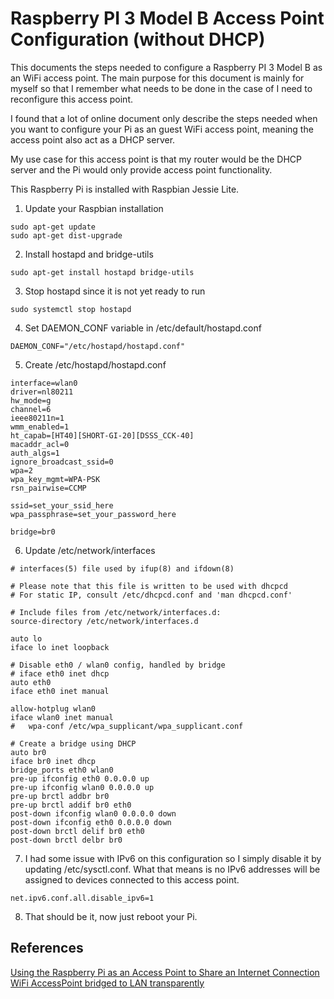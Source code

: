 # Raspberry PI 3 Model B Access Point Configuration (without DHCP)
This documents the steps needed to configure a Raspberry PI 3 Model B as an WiFi access point.  The main purpose for this document is mainly for myself so that I remember what needs to be done in the case of I need to reconfigure this access point.

I found that a lot of online document only describe the steps needed when you want to configure your Pi as an guest WiFi access point, meaning the access point also act as a DHCP server.

My use case for this access point is that my router would be the DHCP server and the Pi would only provide access point functionality.

This Raspberry Pi is installed with Raspbian Jessie Lite.

1. Update your Raspbian installation
```
sudo apt-get update
sudo apt-get dist-upgrade
```

2. Install hostapd and bridge-utils
```
sudo apt-get install hostapd bridge-utils
```
3. Stop hostapd since it is not yet ready to run
```
sudo systemctl stop hostapd
```

4. Set DAEMON_CONF variable in /etc/default/hostapd.conf
```
DAEMON_CONF="/etc/hostapd/hostapd.conf"
```

5. Create /etc/hostapd/hostapd.conf
```
interface=wlan0
driver=nl80211
hw_mode=g
channel=6
ieee80211n=1
wmm_enabled=1
ht_capab=[HT40][SHORT-GI-20][DSSS_CCK-40]
macaddr_acl=0
auth_algs=1
ignore_broadcast_ssid=0
wpa=2
wpa_key_mgmt=WPA-PSK
rsn_pairwise=CCMP

ssid=set_your_ssid_here
wpa_passphrase=set_your_password_here

bridge=br0
```

6. Update /etc/network/interfaces
```
# interfaces(5) file used by ifup(8) and ifdown(8)

# Please note that this file is written to be used with dhcpcd
# For static IP, consult /etc/dhcpcd.conf and 'man dhcpcd.conf'

# Include files from /etc/network/interfaces.d:
source-directory /etc/network/interfaces.d

auto lo
iface lo inet loopback

# Disable eth0 / wlan0 config, handled by bridge
# iface eth0 inet dhcp
auto eth0
iface eth0 inet manual

allow-hotplug wlan0
iface wlan0 inet manual
#   wpa-conf /etc/wpa_supplicant/wpa_supplicant.conf

# Create a bridge using DHCP
auto br0
iface br0 inet dhcp
bridge_ports eth0 wlan0
pre-up ifconfig eth0 0.0.0.0 up
pre-up ifconfig wlan0 0.0.0.0 up
pre-up brctl addbr br0
pre-up brctl addif br0 eth0
post-down ifconfig wlan0 0.0.0.0 down
post-down ifconfig eth0 0.0.0.0 down
post-down brctl delif br0 eth0
post-down brctl delbr br0
```

7. I had some issue with IPv6 on this configuration so I simply disable it by updating /etc/sysctl.conf.  What that means is no IPv6 addresses will be assigned to devices connected to this access point.
```
net.ipv6.conf.all.disable_ipv6=1
```

8. That should be it, now just reboot your Pi.

## References
[Using the Raspberry Pi as an Access Point to Share an Internet Connection](https://www.raspberrypi.org/documentation/configuration/wireless/access-point.md)
[WiFi AccessPoint bridged to LAN transparently](https://raspberrypi.stackexchange.com/questions/14318/wifi-accesspoint-bridged-to-lan-transparently)
